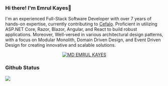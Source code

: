 ### Hi there! I'm Emrul Kayes👋

I'm an experienced Full-Stack Software Developer with over 7 years of hands-on expertise, currently contributing to [Cefalo](https://www.cefalo.com/en/). Proficient in utilizing ASP.NET Core, Razor, Blazor, Angular, and React to build robust applications. Moreover, Well-versed in various architectural design patterns, with a focus on Modular Monolith, Domain Driven Design, and Event Driven Design for creating innovative and scalable solutions. 
<div align="center">
  <a href="https://linkedin.com/in/emrulkayes2103"><img src="https://img.shields.io/badge/LinkedIn-0077B5?style=for-the-badge&logo=linkedin&logoColor=white" alt="MD EMRUL KAYES" /></a>
</div>

### Github Status
<a href="https://github.com/mdemrulkayes">
   <!-- <img src="https://github-readme-stats.vercel.app/api?username=mdemrulkayes&show_icons=true&theme=shades-of-purple&count_private=true"/> -->
  <img src="https://github-readme-stats.vercel.app/api/top-langs/?username=mdemrulkayes&theme=shades-of-purple&layout=compact"/>
</a>
